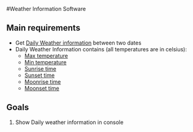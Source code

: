 #Weather Information Software

## Main requirements
* Get <u>Daily Weather information</u> between two dates
* Daily Weather Information contains
(all temperatures are in celsius):
  * <u>Max temperature</u>
  * <u>Min temperature</u>
  * <u>Sunrise time   </u>
  * <u>Sunset time    </u>
  * <u>Moonrise time  </u>
  * <u>Moonset time   </u>


## Goals
1. Show Daily weather information in console

